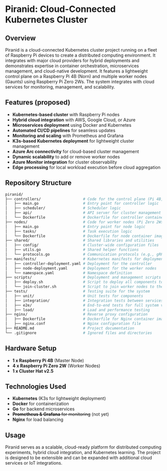 # Piranid: Cloud-Connected Kubernetes Cluster

## Overview

Piranid is a cloud-connected Kubernetes cluster project running on a fleet of Raspberry Pi devices to create a distributed computing environment. It integrates with major cloud providers for hybrid deployments and demonstrates expertise in container orchestration, microservices management, and cloud-native development. It features a lightweight control plane on a Raspberry Pi 4B (Norn) and multiple worker nodes (Gaunts) using Raspberry Pi Zero 2Ws. The system integrates with cloud services for monitoring, management, and scalability.

## Features (proposed)

- **Kubernetes-based cluster** with Raspberry Pi nodes
- **Hybrid cloud integration** with AWS, Google Cloud, or Azure
- **Microservices deployment** using Docker and Kubernetes
- **Automated CI/CD pipelines** for seamless updates
- **Monitoring and scaling** with Prometheus and Grafana
- **K3s-based Kubernetes deployment** for lightweight cluster management
- **Azure Arc connectivity** for cloud-based cluster management
- **Dynamic scalability** to add or remove worker nodes
- **Azure Monitor integration** for cluster observability
- **Edge processing** for local workload execution before cloud aggregation

## Repository Structure

``` bash
piranid/
├── controllers/                   # Code for the control plane (Pi 4B, called Norn)
│   ├── main.go                    # Entry point for controller logic
│   ├── scheduler/                 # Scheduler logic
│   ├── api/                       # API server for cluster management
│   └── Dockerfile                 # Dockerfile for controller container image
├── nodes/                         # Code for worker nodes (Pi Zero 2Ws, called Gaunts)
│   ├── main.go                    # Entry point for node logic
│   ├── tasks/                     # Task execution logic
│   └── Dockerfile                 # Dockerfile for node container image
├── shared/                        # Shared libraries and utilities
│   ├── config/                    # Cluster-wide configuration files
│   ├── utils.go                   # Shared helper functions
│   └── protocols.go               # Communication protocols (e.g., gRPC)
├── manifests/                     # Kubernetes manifests for deployment
│   ├── controller-deployment.yaml # Deployment for the controller
│   ├── node-deployment.yaml       # Deployment for the worker nodes
│   └── namespace.yaml             # Namespace definition
├── scripts/                       # Deployment and management scripts
│   ├── deploy.sh                  # Script to deploy all components to K8s
│   └── join-cluster.sh            # Script to join worker nodes to the cluster
├── tests/                         # Testing suite for the system
│   ├── unit/                      # Unit tests for components
│   ├── integration/               # Integration tests between services
│   ├── e2e/                       # End-to-end tests for full system validation
│   ├── load/                      # Load and performance testing
├── nginx/                         # Reverse proxy configuration
│   ├── Dockerfile                 # Dockerfile for Nginx container image
│   ├── nginx.conf                 # Nginx configuration file
├── README.md                      # Project documentation
└── .gitignore                     # Ignored files and directories
```

## Hardware Setup

- **1 x Raspberry Pi 4B** (Master Node)
- **4 x Raspberry Pi Zero 2W** (Worker Nodes)
- **1 x Cluster Hat v2.5**

## Technologies Used

- **Kubernetes** (K3s for lightweight deployment)
- **Docker** for containerization
- **Go** for backend microservices
- ~~**Prometheus & Grafana** for monitoring~~ (not yet)
- **Nginx** for load balancing

## Usage

Piranid serves as a scalable, cloud-ready platform for distributed computing experiments, hybrid cloud integration, and Kubernetes learning. The project is designed to be extensible and can be expanded with additional cloud services or IoT integrations.
